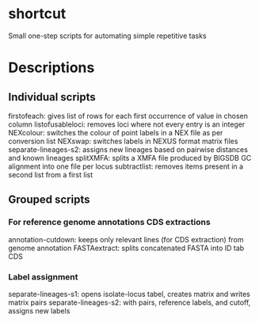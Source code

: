 # shortcut
Small one-step scripts for automating simple repetitive tasks

# Descriptions

## Individual scripts
firstofeach: gives list of rows for each first occurrence of value in chosen column
listofusableloci: removes loci where not every entry is an integer
NEXcolour: switches the colour of point labels in a NEX file as per conversion list
NEXswap: switches labels in NEXUS format matrix files 
separate-lineages-s2: assigns new lineages based on pairwise distances and known lineages
splitXMFA: splits a XMFA file produced by BIGSDB GC alignment into one file per locus
subtractlist: removes items present in a second list from a first list

## Grouped scripts

### For reference genome annotations CDS extractions
annotation-cutdown: keeps only relevant lines (for CDS extraction) from genome annotation
FASTAextract: splits concatenated FASTA into ID tab CDS 

### Label assignment
separate-lineages-s1: opens isolate-locus tabel, creates matrix and writes matrix pairs
separate-lineages-s2: with pairs, reference labels, and cutoff, assigns new labels 
